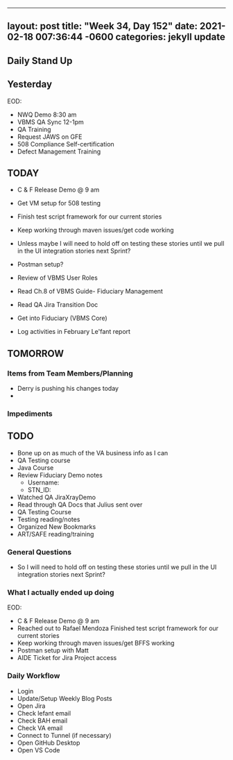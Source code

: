 
---
layout: post
title:  "Week 34, Day 152"
date:   2021-02-18 007:36:44 -0600
categories: jekyll update
---

## Daily Stand Up
## Yesterday
EOD:
* NWQ Demo 8:30 am
* VBMS QA Sync 12-1pm
* QA Training
* Request JAWS on GFE
* 508 Compliance Self-certification 
* Defect Management Training


## TODAY
* C & F Release Demo @ 9 am
* Get VM setup for 508 testing
* Finish test script framework for our current stories
* Keep working through maven issues/get code working
* Unless maybe I will need to hold off on testing these stories until we pull in the UI integration stories next Sprint?
* Postman setup?

* Review of VBMS User Roles
* Read Ch.8 of VBMS Guide- Fiduciary Management
* Read QA Jira Transition Doc 
* Get into Fiduciary (VBMS Core)
* Log activities in February Le'fant report
## TOMORROW

### Items from Team Members/Planning
* Derry is pushing his changes today
* 
### Impediments

## TODO
* Bone up on as much of the VA business info as I can
* QA Testing course
* Java Course
* Review Fiduciary Demo notes
  * Username: 
  * STN_ID:
* Watched QA JiraXrayDemo 
* Read through QA Docs that Julius sent over
* QA Testing Course
* Testing reading/notes
* Organized New Bookmarks
* ART/SAFE reading/training


### General Questions  
* So I will need to hold off on testing these stories until we pull in the UI integration stories next Sprint?
### What I actually ended up doing
EOD:
* C & F Release Demo @ 9 am
* Reached out to Rafael Mendoza Finished test script framework for our current stories
* Keep working through maven issues/get BFFS working
* Postman setup with Matt
* AIDE Ticket for Jira Project access

### Daily Workflow
* Login
* Update/Setup Weekly Blog Posts
* Open Jira
* Check lefant email
* Check BAH email
* Check VA email
* Connect to Tunnel (if necessary)
* Open GitHub Desktop
* Open VS Code